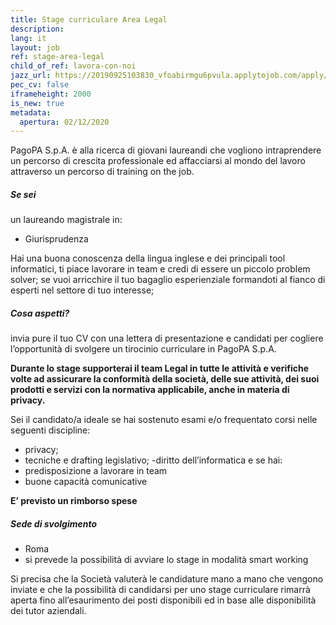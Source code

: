 ```yaml
---
title: Stage curriculare Area Legal
description:
lang: it
layout: job
ref: stage-area-legal
child_of_ref: lavora-con-noi
jazz_url: https://20190925103830_vfoabirmgu6pvula.applytojob.com/apply/aBkcNbl48l/Stage-Curriculare-Area-Legal
pec_cv: false
iframeheight: 2000
is_new: true
metadata:
  apertura: 02/12/2020
---
```


PagoPA S.p.A. è alla ricerca di giovani laureandi che vogliono intraprendere un percorso di crescita professionale ed affacciarsi al mondo del lavoro attraverso un percorso di training on the job.

##### Se sei

un laureando magistrale in:

- Giurisprudenza

Hai una buona conoscenza della lingua inglese e dei principali tool informatici, ti piace lavorare in team e credi di essere un piccolo problem solver; se vuoi arricchire il tuo bagaglio esperienziale formandoti al fianco di esperti nel settore di tuo interesse;

##### Cosa aspetti?

invia pure il tuo CV con una lettera di presentazione e candidati per cogliere l’opportunità di svolgere un tirocinio curriculare in PagoPA S.p.A.

**Durante lo stage supporterai il team Legal in tutte le attività e verifiche volte ad assicurare la conformità della società, delle sue attività, dei suoi prodotti e servizi con la normativa applicabile, anche in materia di privacy.**

Sei il candidato/a ideale se hai sostenuto esami e/o frequentato corsi nelle seguenti discipline:

- privacy;
- tecniche e drafting legislativo;
  -diritto dell’informatica
  e se hai:
- predisposizione a lavorare in team
- buone capacità comunicative

**E’ previsto un rimborso spese**

##### Sede di svolgimento

- Roma
- si prevede la possibilità di avviare lo stage in modalità smart working

Si precisa che la Società valuterà le candidature mano a mano che vengono inviate e che la possibilità di candidarsi per uno stage curriculare rimarrà aperta fino all’esaurimento dei posti disponibili ed in base alle disponibilità dei tutor aziendali.
